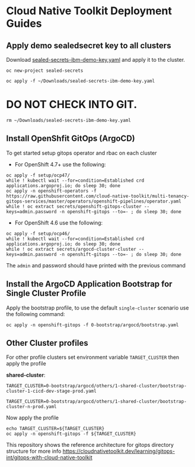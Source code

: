 # Cloud Native Toolkit Deployment Guides


## Apply demo sealedsecret key to all clusters
Download [sealed-secrets-ibm-demo-key.yaml](https://bit.ly/demo-sealed-master) and apply it to the cluster.
```
oc new-project sealed-secrets

oc apply -f ~/Downloads/sealed-secrets-ibm-demo-key.yaml

```
# DO NOT CHECK INTO GIT.
```
rm ~/Downloads/sealed-secrets-ibm-demo-key.yaml
```

## Install OpenShfit GitOps (ArgoCD)
To get started setup gitops operator and rbac on each cluster

- For OpenShift 4.7+ use the following:
```
oc apply -f setup/ocp47/
while ! kubectl wait --for=condition=Established crd applications.argoproj.io; do sleep 30; done
oc apply -n openshift-operators -f https://raw.githubusercontent.com/cloud-native-toolkit/multi-tenancy-gitops-services/master/operators/openshift-pipelines/operator.yaml
while ! oc extract secrets/openshift-gitops-cluster --keys=admin.password -n openshift-gitops --to=- ; do sleep 30; done
```

- For OpenShift 4.6 use the following:
```
oc apply -f setup/ocp46/
while ! kubectl wait --for=condition=Established crd applications.argoproj.io; do sleep 30; done
while ! oc extract secrets/argocd-cluster-cluster --keys=admin.password -n openshift-gitops --to=- ; do sleep 30; done
```

The `admin` and password should have printed with the previous command


## Install the ArgoCD Application Bootstrap for Single Cluster Profile
Apply the bootstrap profile, to use the default `single-cluster` scenario use the following command:
```
oc apply -n openshift-gitops -f 0-bootstrap/argocd/bootstrap.yaml
```


## Other Cluster profiles
For other profile clusters set environment variable `TARGET_CLUSTER` then apply the profile

**shared-cluster**:
```
TARGET_CLUSTER=0-bootstrap/argocd/others/1-shared-cluster/bootstrap-cluster-1-cicd-dev-stage-prod.yaml

TARGET_CLUSTER=0-bootstrap/argocd/others/1-shared-cluster/bootstrap-cluster-n-prod.yaml
```
Now apply the profile
```
echo TARGET_CLUSTER=${TARGET_CLUSTER}
oc apply -n openshift-gitops -f ${TARGET_CLUSTER}
```


This repository shows the reference architecture for gitops directory structure for more info https://cloudnativetoolkit.dev/learning/gitops-int/gitops-with-cloud-native-toolkit


